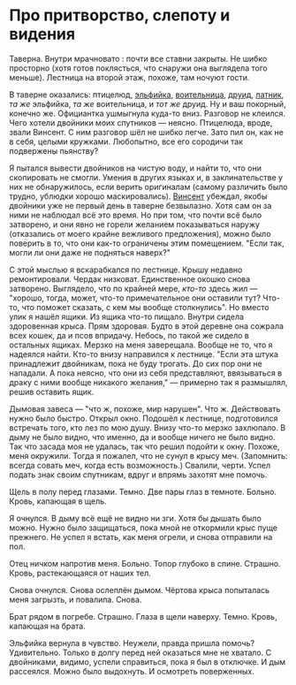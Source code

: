 # Про притворство, слепоту и видения

Таверна. Внутри мрачновато : почти все ставни закрыты. Не шибко просторно (хотя готов поклясться, что снаружи она выглядела того меньше). Лестница на второй этаж, похоже, там ночуют гости.

В таверне оказались: птицелюд, [эльфийка](../characters/PC/Люмин.md), [воительница](../characters/PC/Берта.md), [друид](../characters/PC/Гарм.md), [латник](../characters/PC/Тандред.md), _та же_ эльфийка, _та же_ воительница, и _тот же_ друид. Ну и ваш покорный, конечно же. Официантка ушмыгнула куда-то вниз. Разговор не клеился. Чего хотели двойники моих спутников — неясно. Птицелюда, вроде, звали Винсент. С ним разговор шёл не шибко легче. Зато пил он, как не в себя, целыми кружками. Любопытно, все его сородичи так подвержены пьянству?

Я пытался вывести двойников на чистую воду, и найти то, что они скопировать не смогли. Умения в других языках и, в заклинательстве у них не обнаружилось, если верить оригиналам (самому различить было трудно, ублюдки хорошо маскировались). [Винсент](../characters/NPC/Винсент.md) убеждал, якобы двойники уже не первый день в таверне безвылазно. Хотя сам он за ними не наблюдал всё это время. Но при том, что почти всё было затворено, и они явно не горели желанием показываться наружу (отказались от моего крайне вежливого предложения), можно было поверить в то, что они как-то ограничены этим помещением. "Если так, могли ли они даже не подняться наверх?"

С этой мыслью я вскарабкался по лестнице. Крышу недавно ремонтировали. Чердак низковат. Единственное окошко снова затворено. Выглядело, что по крайней мере, _кто-то_ здесь жил — "хорошо, тогда, может, что-то примечательное они оставили тут? Что-то, что поможет сказать, с кем мы вообще столкнулись". Но вместо улик я нашёл ящики. Из ящика что-то пищало. Внутри сидела здоровенная крыса. Прям здоровая. Будто в этой деревне она сожрала всех кошек, да и псов впридачу. Небось, по такой же сидело в остальных ящиках. Мерзко на меня заверещала. Вообще не то, что я надеялся найти. Кто-то внизу направился к лестнице. "Если эта штука принадлежит двойникам, пока не буду трогать. До сих пор они не нападали. А пока неясно, что они из себя представляют, ввязываться в драку с ними вообще никакого желания," — примерно так я размышлял, решив оставить ящик. 

Дымовая завеса — "что ж, похоже, мир нарушен". Что ж. Действовать нужно было быстро. Открыл окно. Подошёл к лестнице, подготовился встречать того, кто лез по мою душу. Внизу что-то мерзко захлюпало. В дыму не было видно, что именно, да и вообще ничего не было видно.  Так что засада моя не удалась, так что решил подойти к окну. Похоже, меня окружили. Тогда я пожалел, что не сунул в крысу меч. (Запомнить: всегда совать меч, когда есть возможность.) Свалили, черти. Успел подать знак своим спутникам, вдруг и впрямь захотят мне помочь.

Щель в полу перед глазами. Темно. Две пары глаз в темноте. Больно. Кровь, капающая в щель.

Я очнулся. В дыму всё ещё не видно ни зги. Хотя бы дышать было можно. Нужно было защищаться, пока мной не откормили крыс пуще прежнего. Не успел я встать, как меня огрели, и снова отправили на пол.

Отец ничком напротив меня. Больно. Топор глубоко в спине. Страшно. Кровь, растекающаяся от наших тел.

Снова очнулся. Снова ослеплён дымом. Чёртова крыса попыталась меня загрызть, и повалила. Снова.

Брат рядом в погребе. Страшно. Глаза в щели наверху. Темно. Кровь, капающая на брата.

Эльфийка вернула в чувство. Неужели, правда пришла помочь? Удивительно. Только в долгу перед ней оказаться мне не хватало. С двойниками, видимо, успели справиться, пока я был в отключке. И дым рассеялся. Можно было выдохнуть. И осмотреть поверженных.